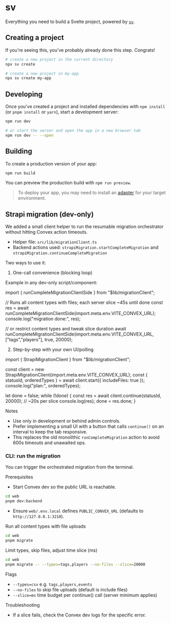 # sv

Everything you need to build a Svelte project, powered by [`sv`](https://github.com/sveltejs/cli).

## Creating a project

If you're seeing this, you've probably already done this step. Congrats!

```bash
# create a new project in the current directory
npx sv create

# create a new project in my-app
npx sv create my-app
```

## Developing

Once you've created a project and installed dependencies with `npm install` (or `pnpm install` or `yarn`), start a development server:

```bash
npm run dev

# or start the server and open the app in a new browser tab
npm run dev -- --open
```

## Building

To create a production version of your app:

```bash
npm run build
```

You can preview the production build with `npm run preview`.

> To deploy your app, you may need to install an [adapter](https://svelte.dev/docs/kit/adapters) for your target environment.

## Strapi migration (dev-only)

We added a small client helper to run the resumable migration orchestrator without hitting Convex action timeouts.

- Helper file: `src/lib/migrationClient.ts`
- Backend actions used: `strapiMigration.startCompleteMigration` and `strapiMigration.continueCompleteMigration`

Two ways to use it:

1. One-call convenience (blocking loop)

Example in any dev-only script/component:

import { runCompleteMigrationClientSide } from "$lib/migrationClient";

// Runs all content types with files; each server slice ~45s until done
const res = await runCompleteMigrationClientSide(import.meta.env.VITE_CONVEX_URL);
console.log("migration done:", res);

// or restrict content types and tweak slice duration
await runCompleteMigrationClientSide(import.meta.env.VITE_CONVEX_URL, ["tags","players"], true, 20000);

2. Step-by-step with your own UI/polling

import { StrapiMigrationClient } from "$lib/migrationClient";

const client = new StrapiMigrationClient(import.meta.env.VITE_CONVEX_URL);
const { statusId, orderedTypes } = await client.start({ includeFiles: true });
console.log("plan:", orderedTypes);

let done = false;
while (!done) {
const res = await client.continue(statusId, 20000); // ~20s per slice
console.log(res);
done = res.done;
}

Notes

- Use only in development or behind admin controls.
- Prefer implementing a small UI with a button that calls `continue()` on an interval to keep the tab responsive.
- This replaces the old monolithic `runCompleteMigration` action to avoid 600s timeouts and unawaited ops.

### CLI: run the migration

You can trigger the orchestrated migration from the terminal.

Prerequisites

- Start Convex dev so the public URL is reachable.

```bash
cd web
pnpm dev:backend
```

- Ensure `web/.env.local` defines `PUBLIC_CONVEX_URL` (defaults to `http://127.0.0.1:3210`).

Run all content types with file uploads

```bash
cd web
pnpm migrate
```

Limit types, skip files, adjust time slice (ms)

```bash
cd web
pnpm migrate -- --types=tags,players --no-files --slice=20000
```

Flags

- `--types=csv` e.g. `tags,players,events`
- `--no-files` to skip file uploads (default is include files)
- `--slice=ms` time budget per continue() call (server minimum applies)

Troubleshooting

- If a slice fails, check the Convex dev logs for the specific error.
